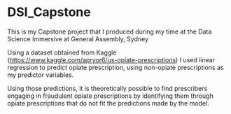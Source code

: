 # DSI_Capstone
This is my Capstone project that I produced during my time at the Data Science Immersive at General Assembly, Sydney

Using a dataset obtained from Kaggle (https://www.kaggle.com/apryor6/us-opiate-prescriptions) I used linear regression to predict opiate prescription, using non-opiate prescriptions as my predictor variables.

Using those predictions, it is theoretically possible to find prescribers engaging in fraudulent opiate prescriptions by identifying them through opiate prescriptions that do not fit the predictions made by the model.

